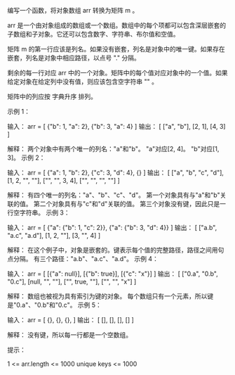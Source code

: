编写一个函数，将对象数组 arr 转换为矩阵 m 。

arr 是一个由对象组成的数组或一个数组。数组中的每个项都可以包含深层嵌套的子数组和子对象。它还可以包含数字、字符串、布尔值和空值。

矩阵 m 的第一行应该是列名。如果没有嵌套，列名是对象中的唯一键。如果存在嵌套，列名是对象中相应路径，以点号 "." 分隔。

剩余的每一行对应 arr 中的一个对象。矩阵中的每个值对应对象中的一个值。如果给定对象在给定列中没有值，则应该包含空字符串 "" 。

矩阵中的列应按 字典升序 排列。

示例 1：

输入：
arr = [
{"b": 1, "a": 2},
{"b": 3, "a": 4}
]
输出：
[
["a", "b"],
[2, 1],
[4, 3]
]

解释：
两个对象中有两个唯一的列名："a"和"b"。
"a"对应[2, 4]。
"b"对应[1, 3]。
示例 2：

输入：
arr = [
{"a": 1, "b": 2},
{"c": 3, "d": 4},
{}
]
输出：
[
["a", "b", "c", "d"],
[1, 2, "", ""],
["", "", 3, 4],
["", "", "", ""]
]

解释：
有四个唯一的列名："a"、"b"、"c"、"d"。
第一个对象具有与"a"和"b"关联的值。
第二个对象具有与"c"和"d"关联的值。
第三个对象没有键，因此只是一行空字符串。
示例 3：

输入：
arr = [
{"a": {"b": 1, "c": 2}},
{"a": {"b": 3, "d": 4}}
]
输出：
[
["a.b", "a.c", "a.d"],
[1, 2, ""],
[3, "", 4]
]

解释：
在这个例子中，对象是嵌套的。键表示每个值的完整路径，路径之间用句点分隔。
有三个路径："a.b"、"a.c"、"a.d"。
示例 4：

输入：
arr = [
[{"a": null}],
[{"b": true}],
[{"c": "x"}]
]
输出：
[
["0.a", "0.b", "0.c"],
[null, "", ""],
["", true, ""],
["", "", "x"]
]

解释：
数组也被视为具有索引为键的对象。
每个数组只有一个元素，所以键是"0.a"、"0.b"和"0.c"。
示例 5：

输入：
arr = [
{},
{},
{},
]
输出：
[
[],
[],
[],
[]
]

解释：
没有键，所以每一行都是一个空数组。

提示：

1 <= arr.length <= 1000
unique keys <= 1000
